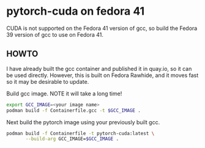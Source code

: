 # pytorch-cuda on fedora 41

CUDA is not supported on the Fedora 41 version of gcc, so build the Fedora 39
version of gcc to use on Fedora 41.

## HOWTO

I have already built the gcc container and published it in quay.io, so it can
be used directly.  However, this is built on Fedora Rawhide, and it moves fast
so it may be desirable to update.

Build gcc image.  NOTE it will take a long time!

```bash
export GCC_IMAGE=<your image name>
podman build -f Containerfile.gcc -t $GCC_IMAGE .
```

Next build the pytorch image using your previously built gcc.

```bash
podman build -f Containerfile -t pytorch-cuda:latest \
       --build-arg GCC_IMAGE=$GCC_IMAGE .
```
